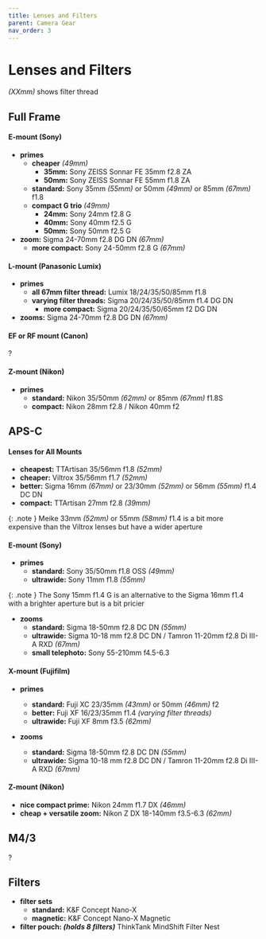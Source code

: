 ```yaml
---
title: Lenses and Filters
parent: Camera Gear
nav_order: 3
---
```

# Lenses and Filters

*(XXmm)* shows filter thread

## Full Frame

#### E-mount (Sony)

- **primes**
	- **cheaper** *(49mm)*
		- **35mm:** Sony ZEISS Sonnar FE 35mm f2.8 ZA
		- **50mm:** Sony ZEISS Sonnar FE 55mm f1.8 ZA
	- **standard:** Sony 35mm *(55mm)* or 50mm *(49mm)* or 85mm *(67mm)* f1.8
	- **compact G trio** *(49mm)*
		- **24mm:** Sony 24mm f2.8 G
		- **40mm:** Sony 40mm f2.5 G
		- **50mm:** Sony 50mm f2.5 G
- **zoom:** Sigma 24-70mm f2.8 DG DN *(67mm)*
	- **more compact:** Sony 24-50mm f2.8 G *(67mm)*

#### L-mount (Panasonic Lumix)

- **primes** 
	- **all 67mm filter thread:** Lumix 18/24/35/50/85mm f1.8
	- **varying filter threads:** Sigma 20/24/35/50/85mm f1.4 DG DN
		- **more compact:** Sigma 20/24/35/50/65mm f2 DG DN
- **zooms:** Sigma 24-70mm f2.8 DG DN *(67mm)*

#### EF or RF mount (Canon)

?

#### Z-mount (Nikon)

- **primes**
	- **standard:** Nikon 35/50mm *(62mm)* or 85mm *(67mm)* f1.8S
	- **compact:** Nikon 28mm f2.8 / Nikon 40mm f2

## APS-C

#### Lenses for All Mounts

- **cheapest:** TTArtisan 35/56mm f1.8 *(52mm)*
- **cheaper:** Viltrox 35/56mm f1.7 *(52mm)*
- **better:** Sigma 16mm *(67mm)* or 23/30mm *(52mm)* or 56mm *(55mm)* f1.4 DC DN
- **compact:** TTArtisan 27mm f2.8 *(39mm)*

{: .note }
Meike 33mm *(52mm)* or 55mm *(58mm)* f1.4 is a bit more expensive than the Viltrox lenses but have a wider aperture

#### E-mount (Sony)

- **primes** 
	- **standard:** Sony 35/50mm f1.8 OSS *(49mm)*
	- **ultrawide:** Sony 11mm f1.8 *(55mm)*

{: .note }
The Sony 15mm f1.4 G is an alternative to the Sigma 16mm f1.4 with a brighter aperture but is a bit pricier

- **zooms**
	- **standard:** Sigma 18-50mm f2.8 DC DN *(55mm)*
	- **ultrawide:** Sigma 10-18 mm f2.8 DC DN / Tamron 11-20mm f2.8 Di III-A RXD *(67mm)* 
	- **small telephoto:** Sony 55-210mm f4.5-6.3

#### X-mount (Fujifilm)

- **primes** 
	- **standard:** Fuji XC 23/35mm  *(43mm)* or 50mm *(46mm)* f2
	- **better:** Fuji XF 16/23/35mm f1.4 *(varying filter threads)*
	- **ultrawide:** Fuji XF 8mm f3.5 *(62mm)*

- **zooms** 
	- **standard:** Sigma 18-50mm f2.8 DC DN *(55mm)*
	- **ultrawide:** Sigma 10-18 mm f2.8 DC DN / Tamron 11-20mm f2.8 Di III-A RXD *(67mm)* 

#### Z-mount (Nikon)

- **nice compact prime:** Nikon 24mm f1.7 DX *(46mm)*
- **cheap + versatile zoom:** Nikon Z DX 18-140mm f3.5-6.3 *(62mm)*

## M4/3

?

## Filters

- **filter sets**
	- **standard:** K&F Concept Nano-X
	- **magnetic:** K&F Concept Nano-X Magnetic
- **filter pouch: *(holds 8 filters)*** ThinkTank MindShift Filter Nest
